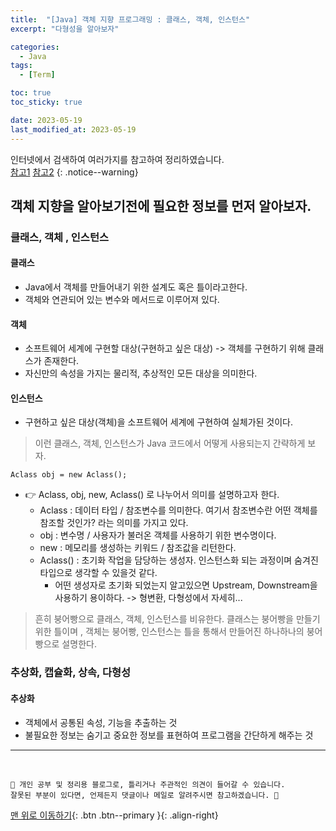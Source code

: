 ```yaml
---
title:  "[Java] 객체 지향 프로그래밍 : 클래스, 객체, 인스턴스"
excerpt: "다형성을 알아보자"

categories:
  - Java
tags:
  - [Term]

toc: true
toc_sticky: true

date: 2023-05-19
last_modified_at: 2023-05-19
---
```


인터넷에서 검색하여 여러가지를 참고하여 정리하였습니다.    
[참고1](https://velog.io/@dongvelop/Java-%ED%81%B4%EB%9E%98%EC%8A%A4-%EA%B0%9D%EC%B2%B4-%EC%9D%B8%EC%8A%A4%ED%84%B4%EC%8A%A4%EC%9D%98-%EC%B0%A8%EC%9D%B4)
[참고2](https://gmlwjd9405.github.io/2018/09/17/class-object-instance.html)
{: .notice--warning}


## 객체 지향을 알아보기전에 필요한 정보를 먼저 알아보자.

### 클래스, 객체 , 인스턴스

#### 클래스
  - Java에서 객체를 만들어내기 위한 설계도 혹은 틀이라고한다.
  - 객체와 연관되어 있는 변수와 메서드로 이루어져 있다.

#### 객체
  - 소프트웨어 세계에 구현할 대상(구현하고 싶은 대상) -> 객체를 구현하기 위해 클래스가 존재한다.
  - 자신만의 속성을 가지는 물리적, 추상적인 모든 대상을 의미한다.

#### 인스턴스
  - 구현하고 싶은 대상(객체)을 소프트웨어 세계에 구현하여 실체가된 것이다.

> 이런 클래스, 객체, 인스턴스가 Java 코드에서 어떻게 사용되는지 간략하게 보자.

```
Aclass obj = new Aclass();
```

- 👉 Aclass, obj, new, Aclass() 로 나누어서 의미를 설명하고자 한다.
  - Aclass : 데이터 타입 / 참조변수를 의미한다. 여기서 참조변수란 어떤 객체를 참조할 것인가? 라는 의미를 가지고 있다.
  - obj : 변수명 / 사용자가 불러온 객체를 사용하기 위한 변수명이다.
  - new : 메모리를 생성하는 키워드 / 참조값을 리턴한다.
  - Aclass() : 초기화 작업을 담당하는 생성자. 인스턴스화 되는 과정이며 숨겨진 타입으로 생각할 수 있을것 같다. 
    - 어떤 생성자로 초기화 되었는지 알고있으면 Upstream, Downstream을 사용하기 용이하다. -> 형변환, 다형성에서 자세히...

> 흔히 붕어빵으로 클래스, 객체, 인스턴스를 비유한다. 클래스는 붕어빵을 만들기 위한 틀이며 , 객체는 붕어빵, 인스턴스는 틀을 통해서 만들어진 하나하나의 붕어빵으로 설명한다.

### 추상화, 캡슐화, 상속, 다형성

#### 추상화
- 객체에서 공통된 속성, 기능을 추출하는 것
- 불필요한 정보는 숨기고 중요한 정보를 표현하여 프로그램을 간단하게 해주는 것






***
<br>
    
    📢 개인 공부 및 정리용 블로그로, 틀리거나 주관적인 의견이 들어갈 수 있습니다.
    잘못된 부분이 있다면, 언제든지 댓글이나 메일로 알려주시면 참고하겠습니다. 🔔

[맨 위로 이동하기](#){: .btn .btn--primary }{: .align-right}